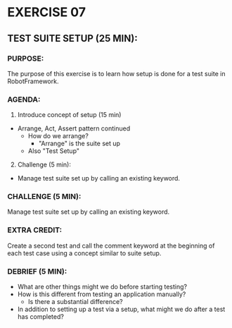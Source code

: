 # EXERCISE 07
## TEST SUITE SETUP (25 MIN):
### PURPOSE:
The purpose of this exercise is to learn how setup is done for a test suite in RobotFramework.

### AGENDA:
1. Introduce concept of setup (15 min)
  - Arrange, Act, Assert pattern continued
    - How do we arrange?
      - "Arrange" is the suite set up
    - Also "Test Setup"
2. Challenge (5 min):
  - Manage test suite set up by calling an existing keyword.

### CHALLENGE (5 MIN):
Manage test suite set up by calling an existing keyword.

### EXTRA CREDIT:
Create a second test and call the comment keyword at the beginning of each test case using a concept similar to suite setup.

### DEBRIEF (5 MIN):
- What are other things might we do before starting testing?
- How is this different from testing an application manually?
  - Is there a substantial difference?
- In addition to setting up a test via a setup, what might we do after a test has completed?
